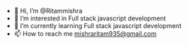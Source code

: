 - 👋 Hi, I’m @Ritammishra
- 👀 I’m interested in Full stack javascript development
- 🌱 I’m currently learning Full stack javascript development
- 📫 How to reach me mishraritam935@gmail.com


<!---
Ritammishra/Ritammishra is a ✨ special ✨ repository because its `README.md` (this file) appears on your GitHub profile.
You can click the Preview link to take a look at your changes.
--->
